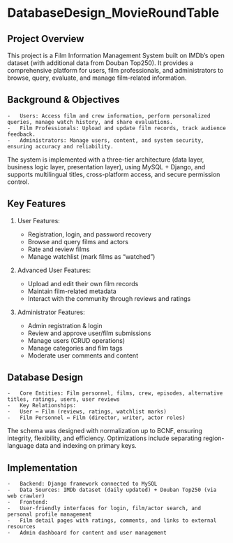 # DatabaseDesign_MovieRoundTable
## Project Overview

This project is a Film Information Management System built on IMDb’s open dataset (with additional data from Douban Top250). It provides a comprehensive platform for users, film professionals, and administrators to browse, query, evaluate, and manage film-related information.

## Background & Objectives
	-	Users: Access film and crew information, perform personalized queries, manage watch history, and share evaluations.
	-	Film Professionals: Upload and update film records, track audience feedback.
	-	Administrators: Manage users, content, and system security, ensuring accuracy and reliability.

The system is implemented with a three-tier architecture (data layer, business logic layer, presentation layer), using MySQL + Django, and supports multilingual titles, cross-platform access, and secure permission control.

## Key Features

1. User Features:
   - Registration, login, and password recovery
   - Browse and query films and actors
	-	Rate and review films
	-	Manage watchlist (mark films as “watched”)

3. Advanced User Features: 
	-	Upload and edit their own film records
	-	Maintain film-related metadata
	-	Interact with the community through reviews and ratings

4. Administrator Features: 
	-	Admin registration & login
	-	Review and approve user/film submissions
	-	Manage users (CRUD operations)
	-	Manage categories and film tags
	-	Moderate user comments and content

## Database Design

	-	Core Entities: Film personnel, films, crew, episodes, alternative titles, ratings, users, user reviews
	-	Key Relationships:
	-	User ↔ Film (reviews, ratings, watchlist marks)
	-	Film Personnel ↔ Film (director, writer, actor roles)

The schema was designed with normalization up to BCNF, ensuring integrity, flexibility, and efficiency. Optimizations include separating region-language data and indexing on primary keys.

## Implementation
	-	Backend: Django framework connected to MySQL
	-	Data Sources: IMDb dataset (daily updated) + Douban Top250 (via web crawler)
	-	Frontend:
	-	User-friendly interfaces for login, film/actor search, and personal profile management
	-	Film detail pages with ratings, comments, and links to external resources
	-	Admin dashboard for content and user management
